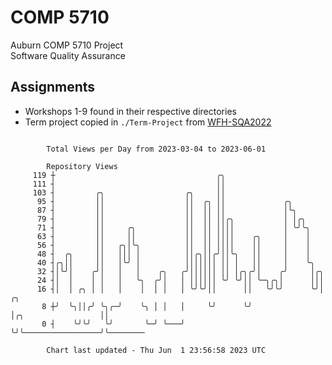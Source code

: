 # COMP 5710
Auburn COMP 5710 Project  
Software Quality Assurance

## Assignments
- Workshops 1-9 found in their respective directories
- Term project copied in `./Term-Project` from [WFH-SQA2022](https://github.com/wumphlett/WFH-SQA2022-AUBURN)

```

        Total Views per Day from 2023-03-04 to 2023-06-01

        Repository Views
     119 ┼                                    ╭╮
     111 ┤                                    ││
     103 ┤         ╭╮                  ╭╮     ││
      95 ┤         ││                  ││  ╭╮ ││             ╭╮
      87 ┤         ││                  ││  ││ ││             │╰╮
      79 ┤         ││                  ││  ││ ││╭╮           │ │╭╮
      71 ┤         ││     ╭╮           ││  ││ ││││           │ ╰╯╰╮
      63 ┤         ││     ││           ││  ││ ││││    ╭╮     │    │
      56 ┤         ││   ╭╮│╰╮          ││  ││ ││││    ││     │    │
      48 ┤  ╭╮     ││   │││ │          ││╭╮││╭╯││╰╮   ││     │    │
      40 ┤╭╮││     ││   │╰╯ │          │││││││ ││ │   ││     │    ╰╮
      32 ┤│╰╯│    ╭╯│   │   │    ╭╮   ╭╯││││││ ││ │╭╮╭╯│    ╭╯     │╭╮
      24 ┤│  │    │ │   │   ╰╮  ╭╯│   │ ││││││ ╰╯ ╰╯││ ╰─╮╭╮│      │││
      16 ┤│  │ ╭╮ │ │   │    │  │ │   │ ╰╯╰╯││      ││   ╰╯╰╯      ╰╯│                   ╭╮
       8 ┼╯  ╰╮││╭╯ ╰╮╭─╯    ╰╮ │ │   │     ╰╯      ╰╯               │╭╮                 ││
       0 ┤    ╰╯╰╯   ╰╯       ╰─╯ ╰───╯                              ╰╯╰─────────────────╯╰────────

        Chart last updated - Thu Jun  1 23:56:58 2023 UTC
        
```
